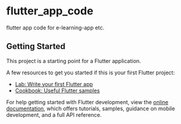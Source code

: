 # flutter_app_code

flutter app code for e-learning-app etc.

## Getting Started

[](https://github.com/grcls/flutter#getting-started)

This project is a starting point for a Flutter application.

A few resources to get you started if this is your first Flutter project:

- [Lab: Write your first Flutter app](https://docs.flutter.dev/get-started/codelab)
- [Cookbook: Useful Flutter samples](https://docs.flutter.dev/cookbook)

For help getting started with Flutter development, view the [online documentation](https://docs.flutter.dev/), which offers tutorials,
samples, guidance on mobile development, and a full API reference.
